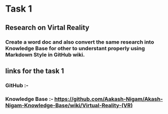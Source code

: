 # Task 1

## Research on **Virtal Reality**

### Create a word doc and also convert the same research into Knowledge Base for other to understant properly using **Markdown** Style in GitHub wiki.

## links for the task 1

### GitHub :- 
### Knowledge Base :- https://github.com/Aakash-Nigam/Akash-Nigam-Knowledge-Base/wiki/Virtual-Reality-(VR)
